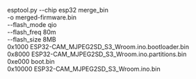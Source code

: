 esptool.py --chip esp32 merge_bin \
  -o merged-firmware.bin \
  --flash_mode qio \
  --flash_freq 80m \
  --flash_size 8MB \
  0x1000 ESP32-CAM_MJPEG2SD_S3_Wroom.ino.bootloader.bin \
  0x8000 ESP32-CAM_MJPEG2SD_S3_Wroom.ino.partitions.bin \
  0xe000 boot.bin \
  0x10000 ESP32-CAM_MJPEG2SD_S3_Wroom.ino.bin


